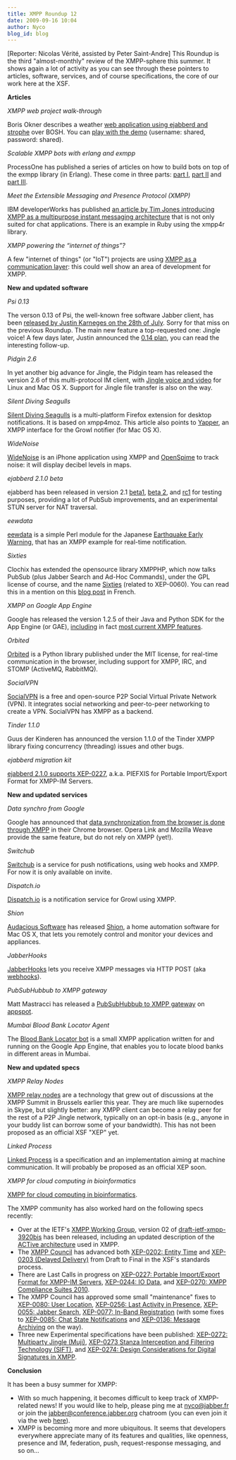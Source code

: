 ```yaml
---
title: XMPP Roundup 12
date: 2009-09-16 10:04
author: Nyco
blog_id: blog
---
```


[Reporter: Nicolas Vérité, assisted by Peter Saint-Andre]
This Roundup is the third "almost-monthly" review of the XMPP-sphere this summer. It shows again a lot of activity as you can see through these pointers to articles, software, services, and of course specifications, the core of our work here at the XSF.

**Articles**

*XMPP web project walk-through*  

Boris Okner describes a weather [web application using ejabberd and strophe](http://rfid-ale.blogspot.com/2009/08/xmpp-web-project-walkthrough.html) over BOSH. You can [play with the demo](http://weazard.chirpber.com:8000/weazard.html) (username: shared, password: shared).

*Scalable XMPP bots with erlang and exmpp*  

ProcessOne has published a series of articles on how to build bots on top of the exmpp library (in Erlang). These come in three parts: [part I](http://www.process-one.net/en/blogs/article/scalable_xmpp_bots_with_erlang_and_exmpp_part_i/), [part II](http://www.process-one.net/en/blogs/article/scalable_xmpp_bots_with_erlang_and_exmpp_part_ii/) and [part III](http://www.process-one.net/en/blogs/article/scalable_xmpp_bots_with_erlang_and_exmpp_part_iii/).

*Meet the Extensible Messaging and Presence Protocol (XMPP)*  

IBM developerWorks has published [an article by Tim Jones introducing XMPP as a multipurpose instant messaging architecture](http://www.ibm.com/developerworks/xml/library/x-xmppintro/index.html?S_TACT=105AGX06&S_CMP=EDU) that is not only suited for chat applications. There is an example in Ruby using the xmpp4r library.

*XMPP powering the “internet of things”?*  

A few "internet of things" (or "IoT") projects are using [XMPP as a communication layer](http://www.process-one.net/en/blogs/article/xmpp_powering_the_internet_of_things/): this could well show an area of development for XMPP.

**New and updated software**

*Psi 0.13*  

The verson 0.13 of Psi, the well-known free software Jabber client, has been [released by Justin Karneges on the 28th of July](http://lists.affinix.com/pipermail/psi-devel-affinix.com/2009-July/008770.html). Sorry for that miss on the previous Roundup. The main new feature a top-requested one: Jingle voice! A few days later, Justin announced the [0.14 plan](http://lists.affinix.com/pipermail/psi-devel-affinix.com/2009-August/008797.html), you can read the interesting follow-up.

*Pidgin 2.6*  

In yet another big advance for Jingle, the Pidgin team has released the version 2.6 of this multi-protocol IM client, with [Jingle voice and video](http://theflamingbanker.blogspot.com/2009/08/pidgin-260-its-about-time.html) for Linux and Mac OS X. Support for Jingle file transfer is also on the way.

*Silent Diving Seagulls*  

[Silent Diving Seagulls](http://blog.abi.sh/2009/silent-diving-seagulls/) is a multi-platform Firefox extension for desktop notifications. It is based on xmpp4moz. This article also points to [Yapper](http://github.com/progrium/yapper), an XMPP interface for the Growl notifier (for Mac OS X).

*WideNoise*  

[WideNoise](http://www.readwriteweb.com/archives/widenoise_monitor_noise_levels_iphone.php) is an iPhone application using XMPP and [OpenSpime](http://openspime.org/) to track noise: it will display decibel levels in maps.

*ejabberd 2.1.0 beta*  

ejabberd has been released in version 2.1 [beta1](http://www.process-one.net/en/blogs/article/ejabberd_2.1_beta1_has_been_released_for_testing_purposes/), [beta 2](http://www.process-one.net/en/blogs/article/annoucing_ejabberd_2.1.0_beta2/), and [rc1](http://www.process-one.net/en/blogs/article/ejabberd_2.1_rc1_has_been_released/) for testing purposes, providing a lot of PubSub improvements, and an experimental STUN server for NAT traversal.

*eewdata*  

[eewdata](http://github.com/skubota/eewdata/tree/master) is a simple Perl module for the Japanese [Earthquake Early Warning](http://en.wikipedia.org/wiki/Earthquake_Early_Warning_%28Japan%29), that has an XMPP example for real-time notification.

*Sixties*  

Clochix has extended the opensource library XMPPHP, which now talks PubSub (plus Jabber Search and Ad-Hoc Commands), under the GPL license of course, and the name [Sixties](https://labo.clochix.net/wiki/sixties) (related to XEP-0060). You can read this in a mention on this [blog post](http://www.clochix.net/post/2009/08/30/Nouveau-fan-des-Sixties) in French.

*XMPP on Google App Engine*  

Google has released the version 1.2.5 of their Java and Python SDK for the App Engine (or GAE), [including](http://googleappengine.blogspot.com/2009/09/app-engine-sdk-125-released-for-python.html) in fact [most current XMPP features](http://googleappengine.blogspot.com/2009/09/app-engine-sdk-125-released-for-python.html).

*Orbited*  

[Orbited](http://orbited.org/) is a Python library published under the MIT license, for real-time communication in the browser, including support for XMPP, IRC, and STOMP (ActiveMQ, RabbitMQ).

*SocialVPN*  

[SocialVPN](http://code.google.com/p/socialvpn/) is a free and open-source P2P Social Virtual Private Network (VPN). It integrates social networking and peer-to-peer networking to create a VPN. SocialVPN has XMPP as a backend.

*Tinder 1.1.0*  

Guus der Kinderen has announced the version 1.1.0 of the Tinder XMPP library fixing concurrency (threading) issues and other bugs.

*ejabberd migration kit*  

[ejabberd 2.1.0 supports XEP-0227](http://www.process-one.net/en/blogs/article/ejabberd_migration_kit/), a.k.a. PIEFXIS for Portable Import/Export Format for XMPP-IM Servers.

**New and updated services**

*Data synchro from Google*  

Google has announced that [data synchronization from the browser is done through XMPP](http://arstechnica.com/open-source/news/2009/08/google-reveals-plans-for-chrome-cloud-synchronization.ars) in their Chrome browser. Opera Link and Mozilla Weave provide the same feature, but do not rely on XMPP (yet!).

*Switchub*  

[Switchub](http://switchub.com/) is a service for push notifications, using web hooks and XMPP. For now it is only available on invite.

*Dispatch.io*  

[Dispatch.io](http://www.dispatch.io/) is a notification service for Growl using XMPP.

*Shion*  

[Audacious Software](http://www.audacious-software.com/) has released [Shion](http://www.audacious-software.com/products/shion/), a home automation software for Mac OS X, that lets you remotely control and monitor your devices and appliances.

*JabberHooks*  

[JabberHooks](http://www.jabberhooks.com/) lets you receive XMPP messages via HTTP POST (aka [webhooks](http://webhooks.org/)).

*PubSubHubbub to XMPP gateway*  

Matt Mastracci has released a [PubSubHubbub to XMPP gateway](http://grack.com/blog/2009/09/09/pubsubhubbub-to-xmpp-gateway/) on [appspot](http://pubsubhubbub-xmpp.appspot.com/).

*Mumbai Blood Bank Locator Agent*  

The [Blood Bank Locator bot](http://iromin.wordpress.com/2009/09/16/mumbai-blood-bank-locator-agent/) is a small XMPP application written for and running on the Google App Engine, that enables you to locate blood banks in different areas in Mumbai.

**New and updated specs**

*XMPP Relay Nodes*  

[XMPP relay nodes](http://xmppjingle.blogspot.com/2009/07/jingle-relay-nodes-full-description.html) are a technology that grew out of discussions at the XMPP Summit in Brussels earlier this year. They are much like supernodes in Skype, but slightly better: any XMPP client can become a relay peer for the rest of a P2P Jingle network, typically on an opt-in basis (e.g., anyone in your buddy list can borrow some of your bandwidth). This has not been proposed as an official XSF "XEP" yet.

*Linked Process*  

[Linked Process](http://linkedprocess.org/) is a specification and an implementation aiming at machine communication. It will probably be proposed as an official XEP soon.

*XMPP for cloud computing in bioinformatics*  

[XMPP for cloud computing in bioinformatics](http://www.biomedcentral.com/1471-2105/10/279/abstract).

The XMPP community has also worked hard on the following specs recently:

-   Over at the IETF's [XMPP Working Group](http://tools.ietf.org/wg/xmpp/), version 02 of [draft-ietf-xmpp-3920bis](http://tools.ietf.org/html/draft-ietf-xmpp-3920bis) has been released, including an updated description of the [ACTive architecture](https://stpeter.im/index.php/2009/09/01/active-architectures/) used in XMPP.
-   The [XMPP Council](http://xmpp.org/council/) has advanced both [XEP-0202: Entity Time](http://xmpp.org/extensions/xep-0202.html) and [XEP-0203 (Delayed Delivery)](http://xmpp.org/extensions/xep-0203.html) from Draft to Final in the XSF's standards process.
-   There are Last Calls in progress on [XEP-0227: Portable Import/Export Format for XMPP-IM Servers](http://xmpp.org/extensions/xep-0227.html), [XEP-0244: IO Data](http://xmpp.org/extensions/xep-0244.html), and [XEP-0270: XMPP Compliance Suites 2010](http://xmpp.org/extensions/xep-0270.html).
-   The XMPP Council has approved some small "maintenance" fixes to [XEP-0080: User Location](http://xmpp.org/extensions/xep-0080.html), [XEP-0256: Last Activity in Presence](http://xmpp.org/extensions/xep-0256.html), [XEP-0055: Jabber Search](http://xmpp.org/extensions/xep-0055.html), [XEP-0077: In-Band Registration](http://xmpp.org/extensions/xep-0077.html) (with some fixes to [XEP-0085: Chat State Notifications](http://xmpp.org/extensions/xep-0085.html) and [XEP-0136: Message Archiving](http://xmpp.org/extensions/xep-0136.html) on the way).
-   Three new Experimental specifications have been published: [XEP-0272: Multiparty Jingle (Muji)](http://xmpp.org/extensions/xep-0272.html), [XEP-0273 Stanza Interception and Filtering Technology (SIFT)](http://xmpp.org/extensions/xep-0273.html), and [XEP-0274: Design Considerations for Digital Signatures in XMPP](http://xmpp.org/extensions/xep-0274.html).

**Conclusion**

It has been a busy summer for XMPP:

-   With so much happening, it becomes difficult to keep track of XMPP-related news! If you would like to help, please ping me at nyco@jabber.fr or join the [jabber@conference.jabber.org](xmpp:jabber@conference.jabber.org?join) chatroom (you can even join it via the web [here](http://speeqe.com/room/jabber@conference.jabber.org/)).
-   XMPP is becoming more and more ubiquitous. It seems that developers everywhere appreciate many of its features and qualities, like openness, presence and IM, federation, push, request-response messaging, and so on...


